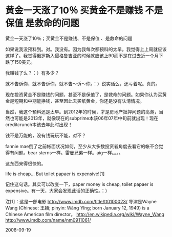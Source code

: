 # 黄金一天涨了10％ 买黄金不是赚钱 不是保值 是救命的问题

黄金一天涨了10％；买黄金不是赚钱、不是保值 、是救命的问题

如果说我没预料到。对。我没有。因为我每次都预料的太早。我觉得上上周就应该这样了。我觉得俄罗斯入侵格鲁吉亚的时候就应该上90而不是在过去近一个月下跌了150美元。

我赚钱了么？：）有多少？

就不告诉你，就不告诉你，就不告～诉～你。：）说实话么，还亏着呢。真的。

现在投资黄金不是赚钱的问题，甚至不是保值了，是救命的问题。如果你认为买黄金是短期和中期能挣钱，甚至因此去买纸黄金，你还是没有认清情况。

当然，我这个预料还是太早。到2012年的时候，才是房地产抵押问题的高潮，当然也可能是2013年，就像现在的subprime本该06年07年中旬前就出现！现在creditcrunch本该去年此时出现！

钱不是万能的，没有钱玩玩不能，对不？

fannie mae倒了之前帐面状况如何，至少从大多数投资者角度去看它的帐不会觉得有问题。bear sterns一样。雷曼兄弟一样。aig一样。。。。

这东西来得很快的。

life is cheap... But toilet papaer is expensive![1]

记住这句话。其实可以改变一下，paper money is cheap, toilet papaer is expensive。有一天，大家会发现此话的正确性。：）

注[1]：这是一部电影 <http://www.imdb.com/title/tt0100023/>
导演是Wayne Wang (Chinese: 王穎; pinyin: Wáng Yǐng; born January 12, 1949) is a Chinese American film director。
<http://en.wikipedia.org/wiki/Wayne_Wang>
<http://www.imdb.com/name/nm0911061/>

2008-09-19